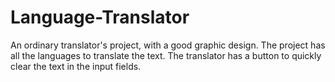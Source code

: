 # Language-Translator
An ordinary translator's project, with a good graphic design. The project has all the languages to translate the text. The translator has a button to quickly clear the text in the input fields.

